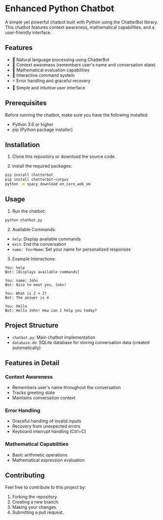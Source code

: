 # Enhanced Python Chatbot

A simple yet powerful chatbot built with Python using the ChatterBot library. This chatbot features context awareness, mathematical capabilities, and a user-friendly interface.

## Features

- 🤖 Natural language processing using ChatterBot
- 📝 Context awareness (remembers user's name and conversation state)
- 🔢 Mathematical evaluation capabilities
- 💬 Interactive command system
- ⚡ Error handling and graceful recovery
- 🎯 Simple and intuitive user interface

## Prerequisites

Before running the chatbot, make sure you have the following installed:

- Python 3.6 or higher
- pip (Python package installer)

## Installation

1. Clone this repository or download the source code.

2. Install the required packages:
```bash
pip install chatterbot
pip install chatterbot-corpus
python -m spacy download en_core_web_sm
```

## Usage

1. Run the chatbot:
```bash
python chatbot.py
```

2. Available Commands:
- `help`: Display available commands
- `exit`: End the conversation
- `name: YourName`: Set your name for personalized responses

3. Example Interactions:
```
You: help
Bot: [Displays available commands]

You: name: John
Bot: Nice to meet you, John!

You: What is 2 + 2?
Bot: The answer is 4

You: Hello
Bot: Hello John! How can I help you today?
```

## Project Structure

- `chatbot.py`: Main chatbot implementation
- `database.db`: SQLite database for storing conversation data (created automatically)

## Features in Detail

### Context Awareness
- Remembers user's name throughout the conversation
- Tracks greeting state
- Maintains conversation context

### Error Handling
- Graceful handling of invalid inputs
- Recovery from unexpected errors
- Keyboard interrupt handling (Ctrl+C)

### Mathematical Capabilities
- Basic arithmetic operations
- Mathematical expression evaluation

## Contributing

Feel free to contribute to this project by:
1. Forking the repository.
2. Creating a new branch.
3. Making your changes.
4. Submitting a pull request.
